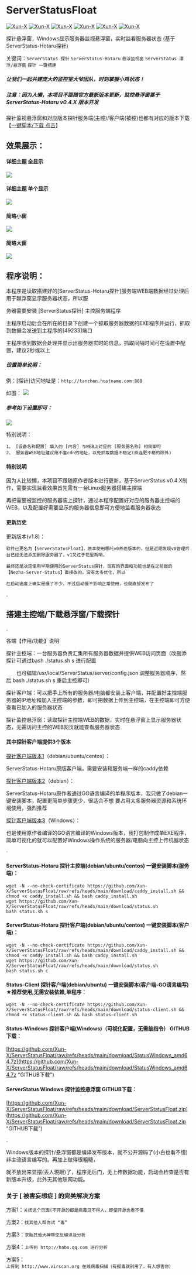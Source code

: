 # ServerStatusFloat
[![Xun-X](https://img.shields.io/static/v1?label=作者&message=Xun-X&color=F36CB0)](https://github.com/Xun-X/ServerStatusFloat)
[![Xun-X](https://img.shields.io/static/v1?label=特别感谢&message=cokemine&color=97C40F)](https://github.com/cokemine/ServerStatus-Hotaru)
[![Xun-X](https://img.shields.io/static/v1?label=特别感谢&message=caddy&color=1081C2)](https://github.com/caddyserver/caddy)
[![Xun-X](https://img.shields.io/static/v1?label=软件特点&message=便携、简易&color=48C21A)](https://github.com/Xun-X/ServerStatusFloat)
[![Xun-X](https://img.shields.io/static/v1?label=获取方式&message=点击下载&color=F48041)](https://github.com/Xun-X/ServerStatusFloat/raw/refs/heads/main/download/ServerStatusFloat.zip)
[![Xun-X](https://img.shields.io/static/v1?label=兼容版本&message=v0.4.X&color=F7F720)](https://github.com/Xun-X/ServerStatusFloat#serverstatus-hotaru-%E6%8E%A2%E9%92%88%E4%B8%BB%E6%8E%A7%E7%AB%AFdebianubuntucentos-%E4%B8%80%E9%94%AE%E5%AE%89%E8%A3%85%E8%84%9A%E6%9C%AC%E6%9C%8D%E5%8A%A1%E7%AB%AF)

探针悬浮窗，Windows显示服务器监视悬浮窗，实时监看服务器状态 (基于ServerStatus-Hotaru探针)

关键词：`ServerStatus 探针` `ServerStatus-Hotaru` `悬浮监视窗` `ServerStatus 漂浮/悬浮窗` `探针 一键搭建`

##### 让我们一起共建庞大的监控室大爷团队，时刻掌握小鸡状态！

##### 注意：因为人懒，本项目不跟随官方最新版本更新，监控悬浮窗基于 ServerStatus-Hotaru v0.4.X 版本开发

探针监视悬浮窗和对应版本探针服务端(主控)/客户端(被控)也都有对应的版本下载【[一键脚本/下载 点击](https://github.com/Xun-X/ServerStatusFloat#%E6%90%AD%E5%BB%BA%E4%B8%BB%E6%8E%A7%E7%AB%AF%E4%B8%8B%E8%BD%BD%E6%82%AC%E6%B5%AE%E7%AA%97%E4%B8%8B%E8%BD%BD%E6%8E%A2%E9%92%88)】

## 效果展示：
#### 详细主题 全显示
![](https://raw.githubusercontent.com/Xun-X/ServerStatusFloat/refs/heads/main/image/inages_1.png)

#### 详细主题 单个显示
![](https://raw.githubusercontent.com/Xun-X/ServerStatusFloat/refs/heads/main/image/inages_2.png)

#### 简略小窗
![](https://raw.githubusercontent.com/Xun-X/ServerStatusFloat/refs/heads/main/image/inages_3.png)

#### 简略大窗
![](https://raw.githubusercontent.com/Xun-X/ServerStatusFloat/refs/heads/main/image/inages_4.png)



## 程序说明：
本程序是读取搭建好的[ServerStatus-Hotaru探针]服务端WEB端数据经过处理后用于飘浮窗显示服务器状态，所以服

务器需要安装 [ServerStatus探针] 主控服务端程序

主程序启动后会在所在的目录下创建一个抓取服务器数据的EXE程序并运行，抓取到数据会发送到主程序的[49233]端口

主程序收到数据会处理并显示出服务器实时的信息，抓取间隔时间可在设置中配置，建议2秒或以上

##### 设置简单说明：
例：[探针]访问地址是：```http://tanzhen.hostname.com:808```

如图：
![](https://raw.githubusercontent.com/Xun-X/ServerStatusFloat/refs/heads/main/image/inages_5.png)

##### 参考如下设置即可：
![](https://raw.githubusercontent.com/Xun-X/ServerStatusFloat/refs/heads/main/image/inages_6.png)

特别说明：
```
1、 [设备名称配置] 填入的 [内容] 与WEB上对应的 [服务器名称] 相同即可 
2、 服务器WEB地址建议用不套cdn的地址，以免抓取数据不稳定(直连更不稳的除外)
```


#### 特别说明
因为人比较懒，本项目不跟随原作者版本进行更新，基于ServerStatus v0.4.X制作，需要实现监看效果首先需有一台Linux服务器搭建主控端

再把需要被监控的服务器装上探针，通过本程序配置好对应的服务器主控端的WEB，以及配置好需要显示的服务器信息即可方便地监看服务器状态


#### 更新历史
更新版本(v1.8)：
```
软件已更名为【ServerStatusFloat】，原本使用哪吒v0养老版本的，但是近期发现v0管理后台已经无法添加删除服务器了，v1又过于花里胡哨，

最终还是决定使用早期使用的ServerStatus探针，现有的界面和功能也是在之前做的【Nezha-Server-Status】直接改的，没有太多优化，所以

在启动速度上确实是慢了不少，不过启动慢不影响正常使用，也就直接发布了
```

.
## 搭建主控端/下载悬浮窗/下载探针

.

各端【作用/功能】说明

探针主控端：一台服务器负责汇集所有服务器数据并提供WEB访问页面（改删添探针可通过bash ./status.sh s 进行配置

　　也可编辑/usr/local/ServerStatus/server/config.json 调整服务器顺序，然后 bash ./status.sh s 重启主控即可）

探针客户端：可以把手上所有的服务器/电脑都安装上客户端，并配置好主控端服务器的IP地址和加入主控端的参数，即可把数据上传到主控端，在主控端即可方便查看已加入的服务器状态

探针监控悬浮窗：读取探针主控端WEB的数据，实时在悬浮窗上显示服务器状态，无需访问主控的WEB网页就能查看服务器状态


#### 其中探针客户端提供3个版本

[探针客户端版本1](https://github.com/xun-X/serverStatusFloat#serverstatus-hotaru-%E6%8E%A2%E9%92%88%E5%AE%A2%E6%88%B7%E7%AB%AFdebianubuntucentos-%E4%B8%80%E9%94%AE%E5%AE%89%E8%A3%85%E8%84%9A%E6%9C%AC%E5%AE%A2%E6%88%B7%E7%AB%AF)（debian/ubuntu/centos）：

ServerStatus-Hotaru原版客户端，需要安装和服务端一样的caddy依赖


[探针客户端版本2](https://github.com/xun-X/serverStatusFloat#status-client-%E6%8E%A2%E9%92%88%E5%AE%A2%E6%88%B7%E7%AB%AFdebianubuntu-%E4%B8%80%E9%94%AE%E5%AE%89%E8%A3%85%E8%84%9A%E6%9C%AC%E5%AE%A2%E6%88%B7%E7%AB%AF-go%E8%AF%AD%E8%A8%80%E7%BC%96%E5%86%99-%E6%8E%A8%E8%8D%90%E4%BD%BF%E7%94%A8%E6%97%A0%E9%9C%80%E5%AE%89%E8%A3%85%E4%BE%9D%E8%B5%96%E5%8D%95%E7%A8%8B%E5%BA%8F)（debian）：

ServerStatus-Hotaru原作者通过GO语言编译的单程序版本，我只做了debian一键安装脚本，配置更简单步骤更少，很适合不想
要占用太多服务器资源和系统环境使用，强烈推荐

[探针客户端版本3](https://github.com/xun-X/serverStatusFloat#status-windows-%E6%8E%A2%E9%92%88%E5%AE%A2%E6%88%B7%E7%AB%AFwindows%E5%8F%AF%E8%A7%86%E5%8C%96%E9%85%8D%E7%BD%AE%E6%97%A0%E9%9C%80%E6%95%B2%E6%8C%87%E4%BB%A4-github%E4%B8%8B%E8%BD%BD)（Windows）：

也是使用原作者编译的GO语言编译的Windows版本，我打包制作成单EXE程序，简单可视化的就可以配置好Windows操作系统的服务器/电脑向主控上传机器状态

·

#### ServerStatus-Hotaru 探针主控端(debian/ubuntu/centos) 一键安装脚本(服务端)：
```
wget -N --no-check-certificate https://github.com/Xun-X/ServerStatusFloat/raw/refs/heads/main/download/caddy_install.sh && chmod +x caddy_install.sh && bash caddy_install.sh
wget https://github.com/Xun-X/ServerStatusFloat/raw/refs/heads/main/download/status.sh
bash status.sh s
```

#### ServerStatus-Hotaru 探针客户端(debian/ubuntu/centos) 一键安装脚本(客户端)：
```
wget -N --no-check-certificate https://github.com/Xun-X/ServerStatusFloat/raw/refs/heads/main/download/caddy_install.sh && chmod +x caddy_install.sh && bash caddy_install.sh
wget https://github.com/Xun-X/ServerStatusFloat/raw/refs/heads/main/download/status.sh
bash status.sh c
```

#### Status-Client 探针客户端(debian/ubuntu) 一键安装脚本(客户端-GO语言编写) ★推荐使用,无需安装依赖,单程序：
```
wget -N --no-check-certificate https://github.com/Xun-X/ServerStatusFloat/raw/refs/heads/main/download/status-client.sh && chmod +x status-client.sh && bash status-client.sh
```

#### Status-Windows 探针客户端(Windows)（可视化配置，无需敲指令） GITHUB下载：
[https://github.com/Xun-X/ServerStatusFloat/raw/refs/heads/main/download/StatusWindows_amd64.7z](https://github.com/Xun-X/ServerStatusFloat/raw/refs/heads/main/download/StatusWindows_amd64.7z "GITHUB下载")

#### ServerStatus Windows 探针监控悬浮窗 GITHUB下载：
[https://github.com/Xun-X/ServerStatusFloat/raw/refs/heads/main/download/ServerStatusFloat.zip](https://github.com/Xun-X/ServerStatusFloat/raw/refs/heads/main/download/ServerStatusFloat.zip "GITHUB下载")

.


Windows版本的探针/悬浮窗都是编译发布版本，就不公开源码了(小白也看不懂)非主流语言编写的。再加上做得很粗糙，

就不放出来显摆(丟人現眼)了，程序无后门，无上传数据功能，启动会检查是否有新版本升级，此外无其他联网功能。

### 关于 [ 被害妄想症 ] 的完美解决方案
方案1：`关闭这个页面(不开源的都是病毒见不得人，即使开源也看不懂`

方案2：`找其他人帮你试 “毒”`

方案3：`求助其他大神帮您反编译及分析`

方案4：`上传到 http://habo.qq.com 进行分析`

方案5：`上传到 http://www.virscan.org 在线病毒扫描（有报毒就别用了，有人想害你）`

